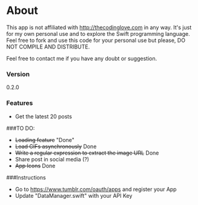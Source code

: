 # About
This app is not affiliated with http://thecodinglove.com in any way. It's just for my own personal use and to explore the Swift programming language. Feel free to fork and use this code for your personal use but please, DO NOT COMPILE AND DISTRIBUTE.

Feel free to contact me if you have any doubt or suggestion.
### Version
0.2.0

### Features
- Get the latest 20 posts

###TO DO:
- ~~Loading feature~~ "Done"
- ~~Load GIFs asynchronously~~ Done
- ~~Write a regular expression to extract the image URL~~ Done
- Share post in social media (?)
- ~~App Icons~~ Done

###Instructions
- Go to https://www.tumblr.com/oauth/apps and register your App
- Update "DataManager.swift" with your API Key
